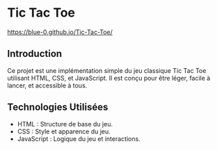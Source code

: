 # Tic Tac Toe
https://blue-0.github.io/Tic-Tac-Toe/
## Introduction

Ce projet est une implémentation simple du jeu classique Tic Tac Toe utilisant HTML, CSS, et JavaScript. Il est conçu pour être léger, facile à lancer, et accessible à tous.

## Technologies Utilisées

- HTML : Structure de base du jeu.
- CSS : Style et apparence du jeu.
- JavaScript : Logique du jeu et interactions.

